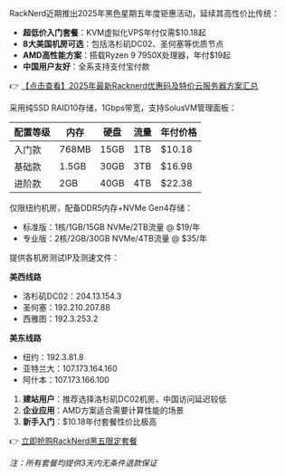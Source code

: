 
RackNerd近期推出2025年黑色星期五年度钜惠活动，延续其高性价比传统：

- **超低价入门套餐**：KVM虚拟化VPS年付仅需$10.18起
- **8大美国机房可选**：包括洛杉矶DC02、圣何塞等优质节点
- **AMD高性能方案**：搭载Ryzen 9 7950X处理器，年付$19起
- **中国用户友好**：全系支持支付宝付款

👉 [【点击查看】2025年最新Racknerd优惠码及特价云服务器方案汇总](https://bit.ly/Rack_Nerd)

采用纯SSD RAID10存储，1Gbps带宽，支持SolusVM管理面板：

| 配置等级 | 内存 | 硬盘 | 流量 | 年付价格 |
|---------|------|------|------|---------|
| 入门款 | 768MB | 15GB | 1TB | $10.18 |
| 基础款 | 1.5GB | 30GB | 3TB | $16.98 |
| 进阶款 | 2GB | 40GB | 4TB | $22.38 |

仅限纽约机房，配备DDR5内存+NVMe Gen4存储：

- 标准版：1核/1GB/15GB NVMe/2TB流量 @ $19/年
- 专业版：2核/2GB/30GB NVMe/4TB流量 @ $35/年

提供各机房测试IP及测速文件：

**美西线路**
- 洛杉矶DC02：204.13.154.3
- 圣何塞：192.210.207.88
- 西雅图：192.3.253.2

**美东线路**
- 纽约：192.3.81.8
- 亚特兰大：107.173.164.160
- 阿什本：107.173.166.100

1. **建站用户**：推荐选择洛杉矶DC02机房，中国访问延迟较低
2. **企业应用**：AMD方案适合需要计算性能的场景
3. **新手入门**：$10.18年付套餐性价比极高

👉 [立即抢购RackNerd黑五限定套餐](https://bit.ly/Rack_Nerd)

*注：所有套餐均提供3天内无条件退款保证*
